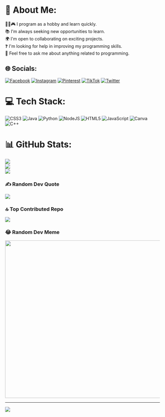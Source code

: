 # 💫 About Me:
👨‍💻🎮 I program as a hobby and learn quickly.<br>📚 I'm always seeking new opportunities to learn.<br>🌍 I'm open to collaborating on exciting projects.<br>❓ I'm looking for help in improving my programming skills.<br>💬 Feel free to ask me about anything related to programming.<br>


## 🌐 Socials:
[![Facebook](https://img.shields.io/badge/Facebook-%231877F2.svg?logo=Facebook&logoColor=white)](https://facebook.com/hjhostingonzalezs) [![Instagram](https://img.shields.io/badge/Instagram-%23E4405F.svg?logo=Instagram&logoColor=white)](https://instagram.com/jhostingonzalezs) [![Pinterest](https://img.shields.io/badge/Pinterest-%23E60023.svg?logo=Pinterest&logoColor=white)](https://pinterest.com/jhostingonzalezs) [![TikTok](https://img.shields.io/badge/TikTok-%23000000.svg?logo=TikTok&logoColor=white)](https://tiktok.com/@jhostingonzalezs) [![Twitter](https://img.shields.io/badge/Twitter-%231DA1F2.svg?logo=Twitter&logoColor=white)](https://twitter.com/JhostinGonzlez6) 

# 💻 Tech Stack:
![CSS3](https://img.shields.io/badge/css3-%231572B6.svg?style=for-the-badge&logo=css3&logoColor=white) ![Java](https://img.shields.io/badge/java-%23ED8B00.svg?style=for-the-badge&logo=java&logoColor=white) ![Python](https://img.shields.io/badge/python-3670A0?style=for-the-badge&logo=python&logoColor=ffdd54) ![NodeJS](https://img.shields.io/badge/node.js-6DA55F?style=for-the-badge&logo=node.js&logoColor=white) ![HTML5](https://img.shields.io/badge/html5-%23E34F26.svg?style=for-the-badge&logo=html5&logoColor=white) ![JavaScript](https://img.shields.io/badge/javascript-%23323330.svg?style=for-the-badge&logo=javascript&logoColor=%23F7DF1E) ![Canva](https://img.shields.io/badge/Canva-%2300C4CC.svg?style=for-the-badge&logo=Canva&logoColor=white) ![C++](https://img.shields.io/badge/c++-%2300599C.svg?style=for-the-badge&logo=c%2B%2B&logoColor=white)
# 📊 GitHub Stats:
![](https://github-readme-stats.vercel.app/api?username=Jhostin-Gonzalez&theme=nightowl&hide_border=false&include_all_commits=false&count_private=false)<br/>
![](https://github-readme-streak-stats.herokuapp.com/?user=Jhostin-Gonzalez&theme=nightowl&hide_border=false)<br/>
![](https://github-readme-stats.vercel.app/api/top-langs/?username=Jhostin-Gonzalez&theme=nightowl&hide_border=false&include_all_commits=false&count_private=false&layout=compact)

### ✍️ Random Dev Quote
![](https://quotes-github-readme.vercel.app/api?type=horizontal&theme=radical)

### 🔝 Top Contributed Repo
![](https://github-contributor-stats.vercel.app/api?username=Jhostin-Gonzalez&limit=5&theme=radical&combine_all_yearly_contributions=true)

### 😂 Random Dev Meme
<img src="https://rm.up.railway.app/" width="512px"/>

---
[![](https://visitcount.itsvg.in/api?id=Jhostin-Gonzalez&icon=0&color=0)](https://visitcount.itsvg.in)

<!-- Proudly created with GPRM ( https://gprm.itsvg.in ) -->

